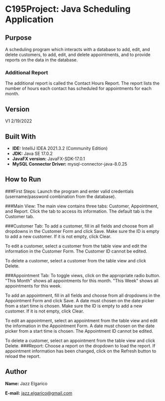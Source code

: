 # C195Project: Java Scheduling Application
## Purpose
A scheduling program which interacts with a database to add, edit, and delete customers, to add, edit, and delete appointments, and to provide reports on the data in the database.
### Additional Report
The additional report is called the Contact Hours Report. The report lists the number of hours each contact has scheduled for appointments for each month.
## Version
V1 2/19/2022
## Built With
* **IDE:** IntelliJ IDEA 2021.3.2 (Community Edition)
* **JDK:** Java SE 17.0.2
* **JavaFX version:** JavaFX-SDK-17.0.1
* **MySQL Connector Driver:** mysql-connector-java-8.0.25
## How to Run
###First Steps:
Launch the program and enter valid credentials (username/password combination from the database).

###Main View:
The main view contains three tabs: Customer, Appointment, and Report. Click the tab to access its information. The default tab is the Customer tab.

###Customer Tab:
To add a customer, fill in all fields and choose from all dropdowns in the Customer Form and click Save. Make sure the ID is empty to add a new customer. If it is not empty, click Clear.

To edit a customer, select a customer from the table view and edit the information in the Customer Form. The Customer ID cannot be edited.

To delete a customer, select a customer from the table view and click Delete.

###Appointment Tab:
To toggle views, click on the appropriate radio button. "This Month" shows all appointments for this month. "This Week" shows all appointments for this week.

To add an appointment, fill in all fields and choose from all dropdowns in the Appointment Form and click Save. A date must chosen on the date picker from a start time is chosen. Make sure the ID is empty to add a new customer. If it is not empty, click Clear.

To edit an appointment, select an appointment from the table view and edit the information in the Appointment Form. A date must chosen on the date picker from a start time is chosen. The Appointment ID cannot be edited.

To delete a customer, select an appointment from the table view and click Delete.
###Report:
Choose a report on the dropdown to load the report. If appointment information has been changed, click on the Refresh button to reload the report. 

## Author
**Name:** Jazz Elgarico

**E-mail:** jazz.elgarico@gmail.com
